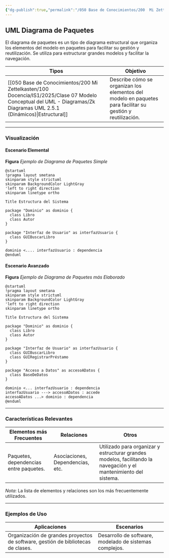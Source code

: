 ```yaml
---
{"dg-publish":true,"permalink":"/050 Base de Conocimientos/200  Mi Zettelkasten/100 Docencia/IS1/2025/Clase 07 Modelo Conceptual del UML - Diagramas/Zk UML Diagrama de Paquetes/","tags":["digitalGarden","modeloConceptualUML"]}
---
```


## UML Diagrama de Paquetes

El diagrama de paquetes es un tipo de diagrama estructural que organiza los elementos del modelo en paquetes para facilitar su gestión y reutilización. Se utiliza para estructurar grandes modelos y facilitar la navegación.

| Tipos                                                          | Objetivo                                                                                                   |
| -------------------------------------------------------------- | ---------------------------------------------------------------------------------------------------------- |
| [[050 Base de Conocimientos/200  Mi Zettelkasten/100 Docencia/IS1/2025/Clase 07 Modelo Conceptual del UML - Diagramas/Zk Diagramas UML 2.5.1 (Dinámicos)\|Estructural]] | Describe cómo se organizan los elementos del modelo en paquetes para facilitar su gestión y reutilización. |

----
### Visualización
#### Escenario Elemental
**Figura**
_Ejemplo de Diagrama de Paquetes Simple_
```plantuml
@startuml
!pragma layout smetana
skinparam style strictuml
skinparam BackgroundColor LightGray
'left to right direction
skinparam linetype ortho

Title Estructura del Sistema

package "Dominio" as dominio {
  class Libro
  class Autor
}

package "Interfaz de Usuario" as interfazUsuario {
  class GUIBuscarLibro
}

dominio <.... interfazUsuario : dependencia
@enduml

```

#### Escenario Avanzado
**Figura**
_Ejemplo de Diagrama de Paquetes más Elaborado_
```plantuml
@startuml
!pragma layout smetana
skinparam style strictuml
skinparam BackgroundColor LightGray
'left to right direction
skinparam linetype ortho

Title Estructura del Sistema

package "Dominio" as dominio {
  class Libro
  class Autor
}

package "Interfaz de Usuario" as interfazUsuario {
  class GUIBuscarLibro
  class GUIRegistrarPréstamo
}

package "Acceso a Datos" as accesoADatos {
  class BaseDeDatos
}

dominio <... interfazUsuario : dependencia
interfazUsuario ---> accesoADatos : accede
accesoADatos ...> dominio : dependencia
@enduml
```


----
### Características Relevantes

| Elementos más Frecuentes               | Relaciones                       | Otros                                                                                                             |
| -------------------------------------- | -------------------------------- | ----------------------------------------------------------------------------------------------------------------- |
| Paquetes, dependencias entre paquetes. | Asociaciones, Dependencias, etc. | Utilizado para organizar y estructurar grandes modelos, facilitando la navegación y el mantenimiento del sistema. |
_Nota_: La lista de elementos y relaciones son los más frecuentemente utilizados.

----
### Ejemplos de Uso

| Aplicaciones                                                                     | Escenarios                                              |
| -------------------------------------------------------------------------------- | ------------------------------------------------------- |
| Organización de grandes proyectos de software, gestión de bibliotecas de clases. | Desarrollo de software, modelado de sistemas complejos. |
 